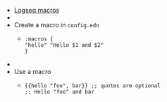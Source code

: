 - [Logseq macros](https://docs.logseq.com/#/page/macros)
-
- Create a macro in `config.edn`
	- ```edn
	  :macros {
	  "hello" "Hello $1 and $2"
	  }
	  ```
-
- Use a macro
	- ```edn
	  {{hello "foo", bar}} ;; quotes are optional
	  ;; Hello "foo" and bar
	  ```